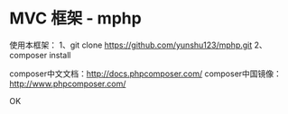 # MVC 框架 - mphp

使用本框架：
1、git clone https://github.com/yunshu123/mphp.git
2、composer install

composer中文文档：http://docs.phpcomposer.com/
composer中国镜像：http://www.phpcomposer.com/

OK
